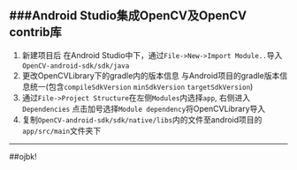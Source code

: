 ###Android Studio集成OpenCV及OpenCV contrib库
--------
                
1. 新建项目后 在Android Studio中下，通过`File->New->Import Module..`导入`OpenCV-android-sdk/sdk/java`
2. 更改OpenCVLibrary下的gradle内的版本信息 与Android项目的gradle版本信息统一(包含`compileSdkVersion` `minSdkVersion` `targetSdkVersion`)
3. 通过`File->Project Structure`在左侧`Modules`内选择`app`, 右侧进入`Dependencies` 点击加号选择`Module dependency`将OpenCVLibrary导入 
4. 复制`OpenCV-android-sdk/sdk/native/libs`内的文件至android项目的`app/src/main`文件夹下
-------
##ojbk!
